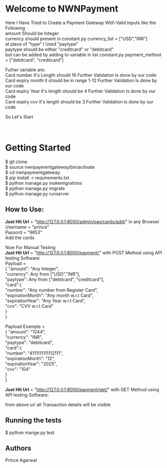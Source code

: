 # Welcome to NWNPayment

Here I Have Tried to Create a Payment Gateway With Valid Inputs like the Following <br />
amount Should be Integer<br />
currency should present in constant.py currency_list = ["USD","INR"] <br />
at place of "type" I Used "paytype" <br />
paytype should be either "creditcard" or "debitcard" <br />
but can be added by adding to variable in list constant.py payment_method = ["debitcard", "creditcard"] <br />

Futher variable are:<br />
Card number it's Length should 16 Further Validation Is done by our code <br />
Card expiry month it should be in range 1-12 Further Validation Is done by our code <br />
Card expiry Year it's length should be 4 Further Validation Is done by our code <br />
Card expiry cvv it's length should be 3 Further Validation Is done by our code <br />

So Let's Start <br />
<br />
<br /> 
# Getting Started <br />

$ git clone <br />
$ source nwnpaymentgateway/bin/activate <br />
$ cd nwnpaymentgateway <br />
$ pip install -r requirements.txt<br />
$ python manage.py makemigrations <br />
$ python manage.py migrate <br />
$ python manage.py runserver <br />


## How to Use: <br />

**Just Hit Url** = "http://127.0.0.1:8000/admin/pay/cards/add/" in any Browser <br />
Username = "prince" <br />
Passord = "9653" <br />
Add the cards <br />


Now For Manual Testing  <br />
**Just Hit Url** = "http://127.0.0.1:8000/payment/" with POST Method using API testing Software:<br />
Payload = <br />
    {
        "amount": "Any Integer",<br />
        "currency": Any from  ["USD","INR"],<br />
        "paytype": Any from ["debitcard", "creditcard"],<br />
        "card":{<br />
            "number": "Any number from Register Card",<br />
            "expirationMonth": "Any month w.r.t Card",<br />
            "expirationYear": "Any Year w.r.t Card",<br />
            "cvv": "CVV w.r.t Card"<br />
        }<br />
    }
    
Payload Example = <br />
    {
        "amount": "1244",<br />
        "currency": "INR",<br />
        "paytype": "debitcard",<br />
        "card":{<br />
            "number": "4111111111112111",<br />
            "expirationMonth": "12",<br />
            "expirationYear": "2025",<br />
            "cvv": "104"<br />
    }<br />
    }


**Just Hit Url** = "http://127.0.0.1:8000/payment/get/" with GET Method using API testing Software: <br />

from above url all Transaction details will be visible <br />

## Running the tests <br />

$ python mange.py test <br />

## Authors <br />
Prince Agarwal 
